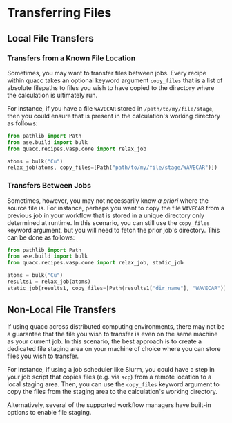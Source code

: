 # Transferring Files

## Local File Transfers

### Transfers from a Known File Location

Sometimes, you may want to transfer files between jobs. Every recipe within quacc takes an optional keyword argument `copy_files` that is a list of absolute filepaths to files you wish to have copied to the directory where the calculation is ultimately run.

For instance, if you have a file `WAVECAR` stored in `/path/to/my/file/stage`, then you could ensure that is present in the calculation's working directory as follows:

```python
from pathlib import Path
from ase.build import bulk
from quacc.recipes.vasp.core import relax_job

atoms = bulk("Cu")
relax_job(atoms, copy_files=[Path("path/to/my/file/stage/WAVECAR")])
```

### Transfers Between Jobs

Sometimes, however, you may not necessarily know _a priori_ where the source file is. For instance, perhaps you want to copy the file `WAVECAR` from a previous job in your workflow that is stored in a unique directory only determined at runtime. In this scenario, you can still use the `copy_files` keyword argument, but you will need to fetch the prior job's directory. This can be done as follows:

```python
from pathlib import Path
from ase.build import bulk
from quacc.recipes.vasp.core import relax_job, static_job

atoms = bulk("Cu")
results1 = relax_job(atoms)
static_job(results1, copy_files=[Path(results1["dir_name"], "WAVECAR")])
```

## Non-Local File Transfers

If using quacc across distributed computing environments, there may not be a guarantee that the file you wish to transfer is even on the same machine as your current job. In this scenario, the best approach is to create a dedicated file staging area on your machine of choice where you can store files you wish to transfer.

For instance, if using a job scheduler like Slurm, you could have a step in your job script that copies files (e.g. via `scp`) from a remote location to a local staging area. Then, you can use the `copy_files` keyword argument to copy the files from the staging area to the calculation's working directory.

Alternatively, several of the supported workflow managers have built-in options to enable file staging.
